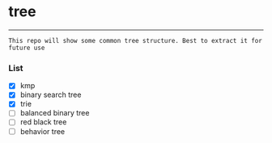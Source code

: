 # tree
-------
    This repo will show some common tree structure. Best to extract it for future use

### List
- [x] kmp
- [x] binary search tree
- [x] trie
- [ ] balanced binary tree
- [ ] red black tree
- [ ] behavior tree
